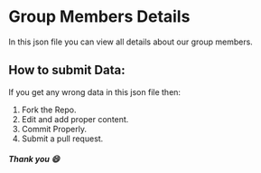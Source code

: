 # Group Members Details

In this json file you can view all details about our group members.

## How to submit Data:

If you get any wrong data in this json file then:

1. Fork the Repo.
2. Edit and add proper content.
3. Commit Properly.
4. Submit a pull request.

##### Thank you :smile:
